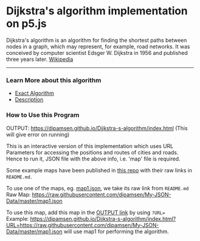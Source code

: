 # Dijkstra's algorithm implementation on p5.js
Dijkstra's algorithm is an algorithm for finding the shortest paths between nodes in a graph, which may represent, for example, road networks. It was conceived by computer scientist Edsger W. Dijkstra in 1956 and published three years later. [Wikipedia](https://en.wikipedia.org/wiki/Dijkstra's_algorithm)
_____

### Learn More about this algorithm
- [Exact Algorithm](https://en.wikipedia.org/wiki/Dijkstra's_algorithm#Algorithm)
- [Description](https://en.wikipedia.org/wiki/Dijkstra's_algorithm#Description)

### How to Use this Program

OUTPUT: https://dipamsen.github.io/Dijkstra-s-algorithm/index.html (This will give error on running)

This is an interactive version of this implementation which uses URL Parameters for accessing the positions and routes of cities and roads.  
Hence to run it, JSON file with the above info, i.e. 'map' file is required.

Some example maps have been published in [this repo](https://github.com/dipamsen/Maps-for-Pathfinding) with their raw links in `README.md`.

To use one of the maps, eg. [map1.json](https://github.com/dipamsen/Maps-for-Pathfinding/blob/master/map1.json), we take its raw link from `README.md`  
Raw Map: https://raw.githubusercontent.com/dipamsen/My-JSON-Data/master/map1.json

To use this map, add this map in the [OUTPUT link](https://dipamsen.github.io/Dijkstra-s-algorithm/index.html) by using `?URL=`  
Example: https://dipamsen.github.io/Dijkstra-s-algorithm/index.html?URL=https://raw.githubusercontent.com/dipamsen/My-JSON-Data/master/map1.json will use map1 for performing the algorithm.
